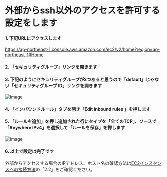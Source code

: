 # 外部からssh以外のアクセスを許可する設定をします
#### 1. 下記URLにアクセスします
https://ap-northeast-1.console.aws.amazon.com/ec2/v2/home?region=ap-northeast-1#Home:
#### 2. 「セキュリティグループ」リンクを開きます
#### 3. 下記のようにセキュリティグループが2つあると思うので「default」じゃない「セキュリティグループ ID」リンクを開きます
![image](https://user-images.githubusercontent.com/91726058/137287842-75e9aedb-9523-4688-8708-60ddfa7badda.png)
#### 4. 「インバウンドルール」タブを開き「Edit inbound rules 」を押します
#### 5. 「ルールを追加」を押し追加された行にタイプを「全てのTCP」、ソースで「Anywhere IPv4」を選択して「ルールを保存」を押します
![image](https://user-images.githubusercontent.com/91726058/137289487-28cd18d1-6374-4dd2-9432-f2bb1e8584fa.png)
#### 6. 以上で設定は完了です
外部からアクセスする場合のIPアドレス、ホスト名の確認方法は[EC2インスタンスへの接続方法](../connect_ec2_instance/README.md)の「2.2」をご確認ください。
